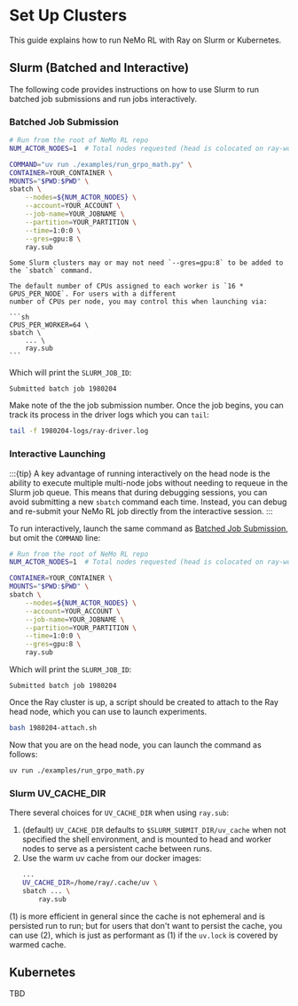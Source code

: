 # Set Up Clusters

This guide explains how to run NeMo RL with Ray on Slurm or Kubernetes.

## Slurm (Batched and Interactive)

 The following code provides instructions on how to use Slurm to run batched job submissions and run jobs interactively.

### Batched Job Submission

```sh
# Run from the root of NeMo RL repo
NUM_ACTOR_NODES=1  # Total nodes requested (head is colocated on ray-worker-0)

COMMAND="uv run ./examples/run_grpo_math.py" \
CONTAINER=YOUR_CONTAINER \
MOUNTS="$PWD:$PWD" \
sbatch \
    --nodes=${NUM_ACTOR_NODES} \
    --account=YOUR_ACCOUNT \
    --job-name=YOUR_JOBNAME \
    --partition=YOUR_PARTITION \
    --time=1:0:0 \
    --gres=gpu:8 \
    ray.sub
```

```{tip}
Some Slurm clusters may or may not need `--gres=gpu:8` to be added to the `sbatch` command.
```

````{tip}
The default number of CPUs assigned to each worker is `16 * GPUS_PER_NODE`. For users with a different
number of CPUs per node, you may control this when launching via:

```sh
CPUS_PER_WORKER=64 \
sbatch \
    ... \
    ray.sub
```
````

Which will print the `SLURM_JOB_ID`:
```text
Submitted batch job 1980204
```
Make note of the the job submission number. Once the job begins, you can track its process in the driver logs which you can `tail`:
```sh
tail -f 1980204-logs/ray-driver.log
```

### Interactive Launching

:::{tip}
A key advantage of running interactively on the head node is the ability to execute multiple multi-node jobs without needing to requeue in the Slurm job queue. This means that during debugging sessions, you can avoid submitting a new `sbatch` command each time. Instead, you can debug and re-submit your NeMo RL job directly from the interactive session.
:::

To run interactively, launch the same command as [Batched Job Submission](#batched-job-submission), but omit the `COMMAND` line:
```sh
# Run from the root of NeMo RL repo
NUM_ACTOR_NODES=1  # Total nodes requested (head is colocated on ray-worker-0)

CONTAINER=YOUR_CONTAINER \
MOUNTS="$PWD:$PWD" \
sbatch \
    --nodes=${NUM_ACTOR_NODES} \
    --account=YOUR_ACCOUNT \
    --job-name=YOUR_JOBNAME \
    --partition=YOUR_PARTITION \
    --time=1:0:0 \
    --gres=gpu:8 \
    ray.sub
```
Which will print the `SLURM_JOB_ID`:
```text
Submitted batch job 1980204
```
Once the Ray cluster is up, a script should be created to attach to the Ray head node,
which you can use to launch experiments.
```sh
bash 1980204-attach.sh
```
Now that you are on the head node, you can launch the command as follows:
```sh
uv run ./examples/run_grpo_math.py
```

### Slurm UV_CACHE_DIR

There several choices for `UV_CACHE_DIR` when using `ray.sub`:

1. (default) `UV_CACHE_DIR` defaults to `$SLURM_SUBMIT_DIR/uv_cache` when not specified the shell environment, and is mounted to head and worker nodes to serve as a persistent cache between runs.
2. Use the warm uv cache from our docker images:
    ```sh
    ...
    UV_CACHE_DIR=/home/ray/.cache/uv \
    sbatch ... \
        ray.sub
    ```

(1) is more efficient in general since the cache is not ephemeral and is persisted run to run; but for users that
don't want to persist the cache, you can use (2), which is just as performant as (1) if the `uv.lock` is 
covered by warmed cache.


## Kubernetes

TBD
